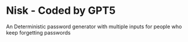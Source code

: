 # Nisk - Coded by GPT5
An Deterministic password generator with multiple inputs for people who keep forgetting passwords
